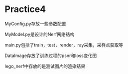 # Practice4

MyConfig.py存放一些参数配置

MyModel.py是设计的Nerf网络结构

main.py包括了train，test，render，ray采集，采样点获取等

DataImage存放了训练过程的psnr和loss变化图

lego_nerf中存放的是测试图片的渲染结果

